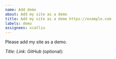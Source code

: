 ```yaml
---
name: Add demo
about: Add my site as a demo
title: Add my site as a demo https://example.com
labels: demo
assignees: xcatliu
---
```


Please add my site as a demo.

*Title*: 
*Link*: 
*GitHub* (optional): 
